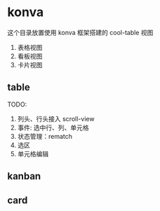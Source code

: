 # konva

这个目录放置使用 konva 框架搭建的 cool-table 视图

1. 表格视图
2. 看板视图
3. 卡片视图

## table

TODO:  

1. 列头、行头接入 scroll-view
2. 事件: 选中行、列、单元格
3. 状态管理：rematch
4. 选区
5. 单元格编辑

## kanban

## card
